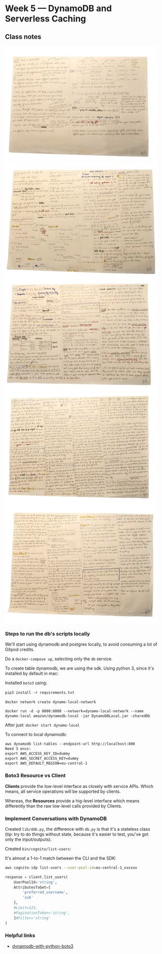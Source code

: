 # Week 5 — DynamoDB and Serverless Caching

## Class notes

![w5-1](./assets/week5/week5-1-5.jpg)
![w5-1](./assets/week5/week5-2-5.jpg)
![w5-1](./assets/week5/week5-3-5.jpg)
![w5-1](./assets/week5/week5-4-5.jpg)
![w5-1](./assets/week5/week5-5-5.jpg)


### Steps to run the db's scripts locally

We'll start using dynamodb and postgres locally, to avoid consuming a lot of Gitpod credits.

Do a `docker-compose up`, selecting only the `db` service.

To create table dynamodb, we are using the sdk. Using python 3, since it's installed by default in mac:

Installed `boto3` using:

`pip3 install -r requirements.txt`

`docker network create dynamo-local-network`

```
docker run -d -p 8000:8000 --network=dynamo-local-network --name dynamo-local amazon/dynamodb-local -jar DynamoDBLocal.jar -sharedDb
```

After just: `docker start dynamo-local`

To connect to local dynamodb: 
```
aws dynamodb list-tables --endpoint-url http://localhost:800
Need 3 envs:
export AWS_ACCESS_KEY_ID=dummy
export AWS_SECRET_ACCESS_KEY=dummy
export AWS_DEFAULT_REGION=eu-central-1
```
### Boto3 Resource vs Client

**Clients** provide the low-level interface as closely with service APIs. Which means, all service operations will be supported by clients.

Whereas, the **Resources** provide a hig-level interface which means differently than the raw low-level calls provided by Clients.

### Implement Conversations with DynamoDB

Created `lib/ddb.py`, the difference with `db.py` is that it's a stateless class (tip: try to do things without state, because it's easier to test, you've got only the input/outputs).

Created `bin/cognito/list-users`:

It's almost a 1-to-1 match between the CLI and the SDK:

```bash
aws cognito-idp list-users --user-pool-id=eu-central-1_xxxxxx
```

```python
response = client.list_users(
    UserPoolId='string',
    AttributesToGet=[
        'preferred_username',
        'sub'
    ],
    #Limit=123,
    #PaginationToken='string',
    ]#Filter='string'
)
```
### Helpful links

- [dynamodb-with-python-boto3](https://iamvickyav.medium.com/aws-dynamodb-with-python-boto3-part-1-intro-to-dynamodb-local-installation-b168d9d762d5)


